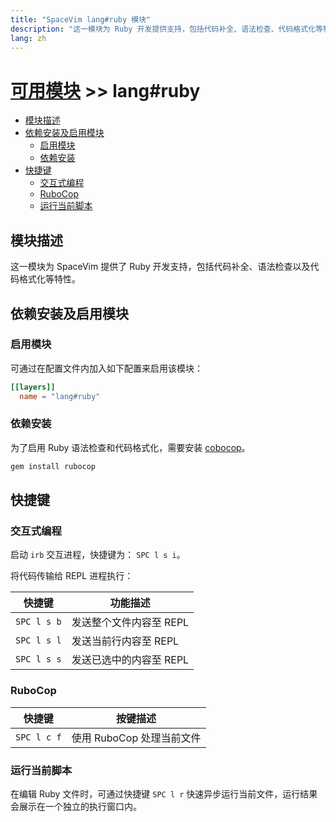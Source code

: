 ```yaml
---
title: "SpaceVim lang#ruby 模块"
description: "这一模块为 Ruby 开发提供支持，包括代码补全、语法检查、代码格式化等特性。"
lang: zh
---
```


# [可用模块](../../) >> lang#ruby

<!-- vim-markdown-toc GFM -->

- [模块描述](#模块描述)
- [依赖安装及启用模块](#依赖安装及启用模块)
  - [启用模块](#启用模块)
  - [依赖安装](#依赖安装)
- [快捷键](#快捷键)
  - [交互式编程](#交互式编程)
  - [RuboCop](#rubocop)
  - [运行当前脚本](#运行当前脚本)

<!-- vim-markdown-toc -->

## 模块描述

这一模块为 SpaceVim 提供了 Ruby 开发支持，包括代码补全、语法检查以及代码格式化等特性。

## 依赖安装及启用模块

### 启用模块

可通过在配置文件内加入如下配置来启用该模块：

```toml
[[layers]]
  name = "lang#ruby"
```

### 依赖安装

为了启用 Ruby 语法检查和代码格式化，需要安装 [cobocop](https://github.com/bbatsov/rubocop)。

```sh
gem install rubocop
```

## 快捷键

### 交互式编程

启动 `irb` 交互进程，快捷键为： `SPC l s i`。

将代码传输给 REPL 进程执行：

| 快捷键      | 功能描述                |
| ----------- | ----------------------- |
| `SPC l s b` | 发送整个文件内容至 REPL |
| `SPC l s l` | 发送当前行内容至 REPL   |
| `SPC l s s` | 发送已选中的内容至 REPL |

### RuboCop

| 快捷键      | 按键描述                  |
| ----------- | ------------------------- |
| `SPC l c f` | 使用 RuboCop 处理当前文件 |

### 运行当前脚本

在编辑 Ruby 文件时，可通过快捷键 `SPC l r` 快速异步运行当前文件，运行结果会展示在一个独立的执行窗口内。
